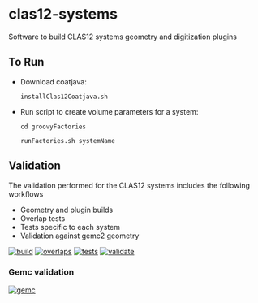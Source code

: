 # clas12-systems

Software to build CLAS12 systems geometry and digitization plugins

## To Run

- Download coatjava:

  `installClas12Coatjava.sh`

- Run script to create volume parameters for a system:

  `cd groovyFactories` 
  
  `runFactories.sh systemName`


## Validation

The validation performed for the CLAS12 systems includes the following workflows

- Geometry and plugin builds
- Overlap tests
- Tests specific to each system
- Validation against gemc2 geometry 

[![build](https://github.com/gemc/clas12-systems/actions/workflows/build.yml/badge.svg)](https://github.com/gemc/clas12-systems/actions/workflows/build.yml)
[![overlaps](https://github.com/gemc/clas12-systems/actions/workflows/overlaps.yml/badge.svg)](https://github.com/gemc/clas12-systems/actions/workflows/overlaps.yml)
[![tests](https://github.com/gemc/clas12-systems/actions/workflows/tests.yml/badge.svg)](https://github.com/gemc/clas12-systems/actions/workflows/tests.yml)
[![validate](https://github.com/gemc/clas12-systems/actions/workflows/validate.yml/badge.svg)](https://github.com/gemc/clas12-systems/actions/workflows/validate.yml)

### Gemc validation

[![gemc](https://github.com/gemc/src/actions/workflows/main.yml/badge.svg)](https://github.com/gemc/src/actions/workflows/main.yml)

